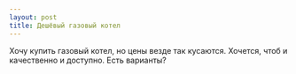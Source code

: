 ```yaml
---
layout: post 
title: Дешёвый газовый котел 
--- 
```

Хочу купить газовый котел, но цены везде так кусаются. Хочется, чтоб и качественно и доступно. Есть варианты?